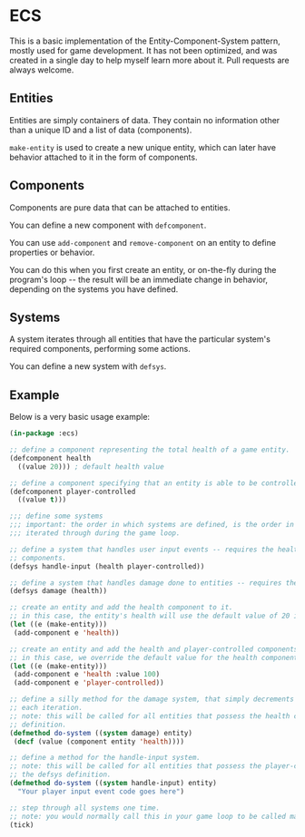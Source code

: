 # ECS

This is a basic implementation of the Entity-Component-System pattern, mostly used for game
development. It has not been optimized, and was created in a single day to help myself learn more
about it. Pull requests are always welcome.

## Entities

Entities are simply containers of data. They contain no information other than a unique ID and a list of
data (components).

`make-entity` is used to create a new unique entity, which can later have behavior attached to it in
the form of components.

## Components

Components are pure data that can be attached to entities.

You can define a new component with `defcomponent`.

You can use `add-component` and `remove-component` on an entity to define properties or behavior.

You can do this when you first create an entity, or on-the-fly during the program's loop -- the
result will be an immediate change in behavior, depending on the systems you have defined.

## Systems

A system iterates through all entities that have the particular system's required components,
performing some actions.

You can define a new system with `defsys`.

## Example

Below is a very basic usage example:

```lisp
(in-package :ecs)

;; define a component representing the total health of a game entity.
(defcomponent health
  ((value 20))) ; default health value

;; define a component specifying that an entity is able to be controlled by the player.
(defcomponent player-controlled
  ((value t)))

;;; define some systems
;;; important: the order in which systems are defined, is the order in which they will be
;;; iterated through during the game loop.

;; define a system that handles user input events -- requires the health and player-controlled
;; components.
(defsys handle-input (health player-controlled))

;; define a system that handles damage done to entities -- requires the health component.
(defsys damage (health))

;; create an entity and add the health component to it.
;; in this case, the entity's health will use the default value of 20 in the definition.
(let ((e (make-entity)))
 (add-component e 'health))

;; create an entity and add the health and player-controlled components.
;; in this case, we override the default value for the health component.
(let ((e (make-entity)))
 (add-component e 'health :value 100)
 (add-component e 'player-controlled))

;; define a silly method for the damage system, that simply decrements all entities health by 1
;; each iteration.
;; note: this will be called for all entities that possess the health component as in the defsys
;; definition.
(defmethod do-system ((system damage) entity)
 (decf (value (component entity 'health))))

;; define a method for the handle-input system.
;; note: this will be called for all entities that possess the player-controlled AND health components as in
;; the defsys definition.
(defmethod do-system ((system handle-input) entity)
  "Your player input event code goes here")

;; step through all systems one time.
;; note: you would normally call this in your game loop to be called many times per second.
(tick)
```
